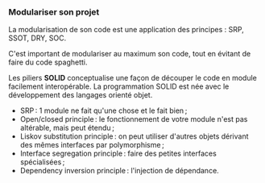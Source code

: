 ### Modulariser son projet

La modularisation de son code est une application des principes : SRP, SSOT, DRY, SOC.

C'est important de modulariser au maximum son code, tout en évitant de faire du code spaghetti.

Les piliers **SOLID** conceptualise une façon de découper le code en module facilement interopérable.
La programmation SOLID est née avec le développement des langages orienté objet.

- SRP : 1 module ne fait qu'une chose et le fait bien ;
- Open/closed principle : le fonctionnement de votre module n'est pas altérable, mais peut étendu ;
- Liskov substitution principle : on peut utiliser d'autres objets dérivant des mêmes interfaces par polymorphisme ;
- Interface segregation principle : faire des petites interfaces spécialisées ;
- Dependency inversion principle : l'injection de dépendance.
